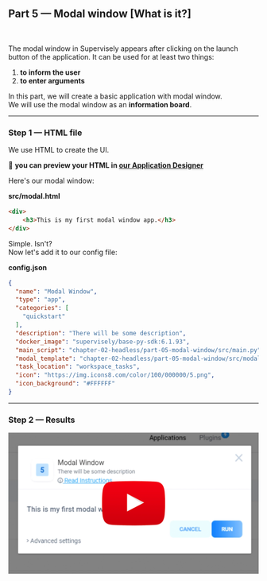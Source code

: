 
<div align="left" markdown>

## **Part 5 — Modal window [What is it?]**  
<br/>
</div>  

The modal window in Supervisely appears after clicking on the launch button of the application.
It can be used for at least two things:

1. **to inform the user**
2. **to enter arguments**

In this part, we will create a basic application with modal window.  
We will use the modal window as an **information board**.


---
### Step 1 — HTML file

We use HTML to create the UI.

📝 **you can preview your HTML in [our Application Designer](https://app.supervise.ly/apps/designer)**

Here's our modal window:


**src/modal.html**  
```HTML
<div>
    <h3>This is my first modal window app.</h3>
</div>
```

Simple. Isn't?  
Now let's add it to our config file:


**config.json**  
```json
{
  "name": "Modal Window",
  "type": "app",
  "categories": [
    "quickstart"
  ],
  "description": "There will be some description",
  "docker_image": "supervisely/base-py-sdk:6.1.93",
  "main_script": "chapter-02-headless/part-05-modal-window/src/main.py",
  "modal_template": "chapter-02-headless/part-05-modal-window/src/modal.html",
  "task_location": "workspace_tasks",
  "icon": "https://img.icons8.com/color/100/000000/5.png",
  "icon_background": "#FFFFFF"
}

```

---
### Step 2 — Results



<a data-key="sly-embeded-video-link" href="https://youtu.be/yHV4pUhO1DQ" data-video-code="yHV4pUhO1DQ">
    <img src="https://github.com/supervisely-ecosystem/how-to-create-app/blob/master/chapter-02-modal-window/part-05-modal-window/media/video-preview.png" alt="SLY_EMBEDED_VIDEO_LINK"  style="max-width:100%;">
</a>


